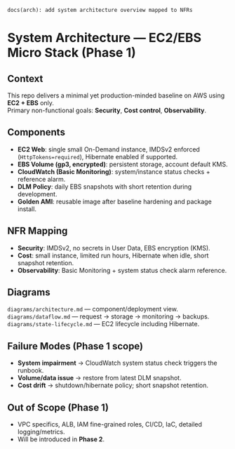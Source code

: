 `docs(arch): add system architecture overview mapped to NFRs`

# System Architecture — EC2/EBS Micro Stack (Phase 1)

## Context
This repo delivers a minimal yet production-minded baseline on AWS using **EC2 + EBS** only.  
Primary non-functional goals: **Security**, **Cost control**, **Observability**.

## Components
- **EC2 Web**: single small On-Demand instance, IMDSv2 enforced (`HttpTokens=required`), Hibernate enabled if supported.
- **EBS Volume (gp3, encrypted)**: persistent storage, account default KMS.
- **CloudWatch (Basic Monitoring)**: system/instance status checks + reference alarm.
- **DLM Policy**: daily EBS snapshots with short retention during development.
- **Golden AMI**: reusable image after baseline hardening and package install.

## NFR Mapping
- **Security**: IMDSv2, no secrets in User Data, EBS encryption (KMS).
- **Cost**: small instance, limited run hours, Hibernate when idle, short snapshot retention.
- **Observability**: Basic Monitoring + system status check alarm reference.

## Diagrams
`diagrams/architecture.md` — component/deployment view.  
`diagrams/dataflow.md` — request → storage → monitoring → backups.
`diagrams/state-lifecycle.md` — EC2 lifecycle including Hibernate.

## Failure Modes (Phase 1 scope)
- **System impairment** → CloudWatch system status check triggers the runbook.
- **Volume/data issue** → restore from latest DLM snapshot.
- **Cost drift** → shutdown/hibernate policy; short snapshot retention.

## Out of Scope (Phase 1)
- VPC specifics, ALB, IAM fine-grained roles, CI/CD, IaC, detailed logging/metrics.
- Will be introduced in **Phase 2**.
